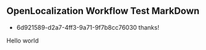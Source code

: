 ## OpenLocalization Workflow Test MarkDown
* 6d921589-d2a7-4ff3-9a71-9f7b8cc76030 
thanks!

Hello world